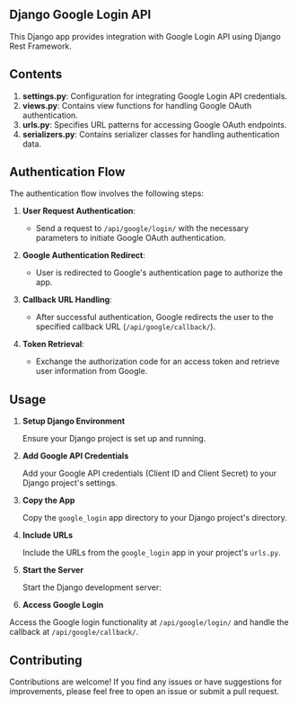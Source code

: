 ## Django Google Login API

This Django app provides integration with Google Login API using Django Rest Framework.

## Contents

1. **settings.py**: Configuration for integrating Google Login API credentials.
2. **views.py**: Contains view functions for handling Google OAuth authentication.
3. **urls.py**: Specifies URL patterns for accessing Google OAuth endpoints.
4. **serializers.py**: Contains serializer classes for handling authentication data.

## Authentication Flow

The authentication flow involves the following steps:

1. **User Request Authentication**: 
   - Send a request to `/api/google/login/` with the necessary parameters to initiate Google OAuth authentication.
   
2. **Google Authentication Redirect**: 
   - User is redirected to Google's authentication page to authorize the app.
   
3. **Callback URL Handling**: 
   - After successful authentication, Google redirects the user to the specified callback URL (`/api/google/callback/`).
   
4. **Token Retrieval**: 
   - Exchange the authorization code for an access token and retrieve user information from Google.

## Usage

1. **Setup Django Environment**

   Ensure your Django project is set up and running.

2. **Add Google API Credentials**

   Add your Google API credentials (Client ID and Client Secret) to your Django project's settings.

3. **Copy the App**

   Copy the `google_login` app directory to your Django project's directory.

4. **Include URLs**

   Include the URLs from the `google_login` app in your project's `urls.py`.

5. **Start the Server**

   Start the Django development server:


6. **Access Google Login**

Access the Google login functionality at `/api/google/login/` and handle the callback at `/api/google/callback/`.

## Contributing

Contributions are welcome! If you find any issues or have suggestions for improvements, please feel free to open an issue or submit a pull request.

